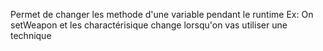 Permet de changer les methode d'une variable pendant le runtime
    Ex: On setWeapon et les charactérisique change lorsqu'on vas utiliser une technique